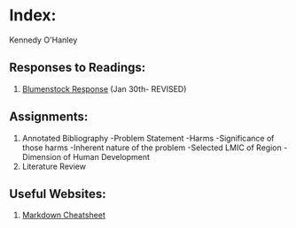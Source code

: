 # Index:

Kennedy O'Hanley

## Responses to Readings:

1. [Blumenstock Response](https://kennedycohanley.github.io/Workshop/) (Jan 30th- REVISED)

## Assignments:

1. Annotated Bibliography
  -Problem Statement
    -Harms
    -Significance of those harms
    -Inherent nature of the problem
  -Selected LMIC of Region
  -Dimension of Human Development
 2. Literature Review
 
## Useful Websites:

1. [Markdown Cheatsheet](https://github.com/adam-p/markdown-here/wiki/Markdown-Cheatsheet)
